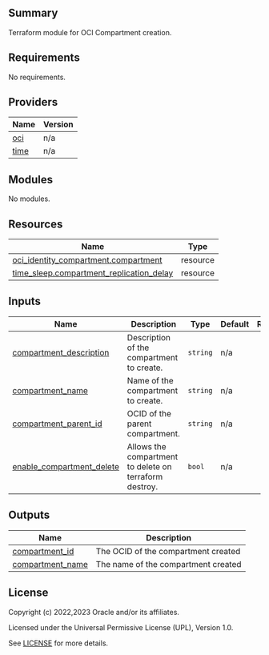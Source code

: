 ## Summary
Terraform module for OCI Compartment creation.

## Requirements

No requirements.

## Providers

| Name | Version |
|------|---------|
| <a name="provider_oci"></a> [oci](#provider\_oci) | n/a |
| <a name="provider_time"></a> [time](#provider\_time) | n/a |

## Modules

No modules.

## Resources

| Name | Type |
|------|------|
| [oci_identity_compartment.compartment](https://registry.terraform.io/providers/oracle/oci/latest/docs/resources/identity_compartment) | resource |
| [time_sleep.compartment_replication_delay](https://registry.terraform.io/providers/hashicorp/time/latest/docs/resources/sleep) | resource |

## Inputs

| Name | Description | Type | Default | Required |
|------|-------------|------|---------|:--------:|
| <a name="input_compartment_description"></a> [compartment\_description](#input\_compartment\_description) | Description of the compartment to create. | `string` | n/a | yes |
| <a name="input_compartment_name"></a> [compartment\_name](#input\_compartment\_name) | Name of the compartment to create. | `string` | n/a | yes |
| <a name="input_compartment_parent_id"></a> [compartment\_parent\_id](#input\_compartment\_parent\_id) | OCID of the parent compartment. | `string` | n/a | yes |
| <a name="input_enable_compartment_delete"></a> [enable\_compartment\_delete](#input\_enable\_compartment\_delete) | Allows the compartment to delete on terraform destroy. | `bool` | n/a | yes |

## Outputs

| Name | Description |
|------|-------------|
| <a name="output_compartment_id"></a> [compartment\_id](#output\_compartment\_id) | The OCID of the compartment created |
| <a name="output_compartment_name"></a> [compartment\_name](#output\_compartment\_name) | The name of the compartment created |

## License

Copyright (c) 2022,2023 Oracle and/or its affiliates.

Licensed under the Universal Permissive License (UPL), Version 1.0.

See [LICENSE](../../LICENSE) for more details.